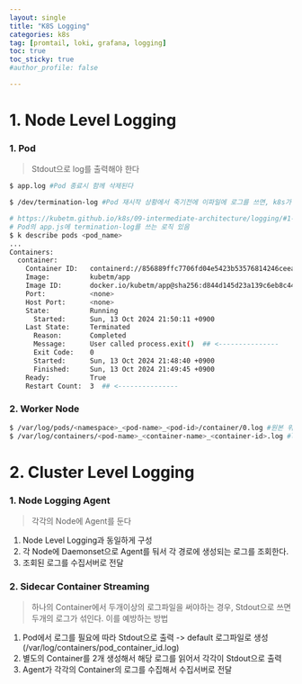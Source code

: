 ```yaml
---
layout: single
title: "K8S Logging"
categories: k8s
tag: [promtail, loki, grafana, logging]
toc: true
toc_sticky: true
#author_profile: false

---
```




# 1. Node Level Logging

### 1. Pod

> Stdout으로 log를 출력해야 한다

```bash
$ app.log #Pod 종료시 함께 삭제된다

$ /dev/termination-log #Pod 재시작 상황에서 죽기전에 이파일에 로그를 쓰면, k8s가 이파일을 읽어서 pod의 상세 status에 이 로그를 표시해 준다. 그 외에도 pod의 restart/scaleout 등의 상황이 발생했을때 그 원인이 되는 로그를 볼 수 있다.

# https://kubetm.github.io/k8s/09-intermediate-architecture/logging/#1-5-termination-log-%ED%99%95%EC%9D%B8
# Pod의 app.js에 termination-log를 쓰는 로직 있음
$ k describe pods <pod_name>
...
Containers:
  container:
    Container ID:   containerd://856889ffc7706fd04e5423b53576814246ceea95b5f81805393abe9b1162c2e0
    Image:          kubetm/app
    Image ID:       docker.io/kubetm/app@sha256:d844d145d23a139c6eb8c4487910065034bcb5b8fa902e9305625c3286a615d7
    Port:           <none>
    Host Port:      <none>
    State:          Running
      Started:      Sun, 13 Oct 2024 21:50:11 +0900
    Last State:     Terminated
      Reason:       Completed
      Message:      User called process.exit()  ## <---------------
      Exit Code:    0
      Started:      Sun, 13 Oct 2024 21:48:40 +0900
      Finished:     Sun, 13 Oct 2024 21:49:45 +0900
    Ready:          True
    Restart Count:  3  ## <---------------

```

### 2. Worker Node

```bash
$ /var/log/pods/<namespace>_<pod-name>_<pod-id>/container/0.log #원본 위치
$ /var/log/containers/<pod-name>_<container-name>_<container-id>.log #link
```



# 2. Cluster Level Logging

### 1. Node Logging Agent

> 각각의 Node에 Agent를 둔다

1. Node Level Logging과 동일하게 구성
2. 각 Node에 Daemonset으로 Agent를 둬서 각 경로에 생성되는 로그를 조회한다.
3. 조회된 로그를 수집서버로 전달



### 2. Sidecar Container Streaming

> 하나의 Container에서 두개이상의 로그파일을 써야하는 경우, Stdout으로 쓰면 두개의 로그가 섞인다. 이를 예방하는 방법

1. Pod에서 로그를 필요에 따라 Stdout으로 출력 -> default 로그파일로 생성 (/var/log/containers/pod_container_id.log)
2. 별도의 Container를 2개 생성해서 해당 로그를 읽어서 각각이 Stdout으로 출력
3. Agent가 각각의 Container의 로그를 수집해서 수집서버로 전달

